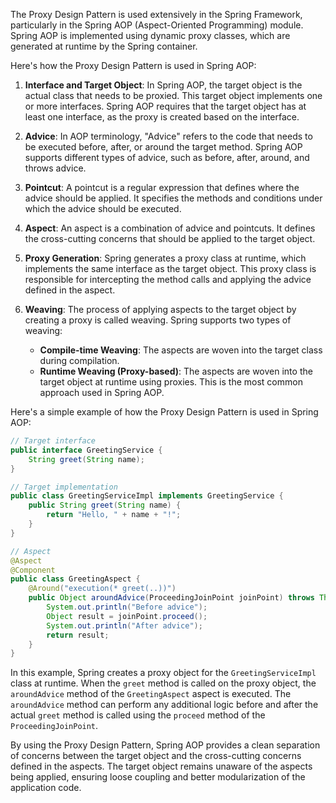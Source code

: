 The Proxy Design Pattern is used extensively in the Spring Framework, particularly in the Spring AOP (Aspect-Oriented Programming) module. Spring AOP is implemented using dynamic proxy classes, which are generated at runtime by the Spring container.

Here's how the Proxy Design Pattern is used in Spring AOP:

1. **Interface and Target Object**: In Spring AOP, the target object is the actual class that needs to be proxied. This target object implements one or more interfaces. Spring AOP requires that the target object has at least one interface, as the proxy is created based on the interface.

2. **Advice**: In AOP terminology, "Advice" refers to the code that needs to be executed before, after, or around the target method. Spring AOP supports different types of advice, such as before, after, around, and throws advice.

3. **Pointcut**: A pointcut is a regular expression that defines where the advice should be applied. It specifies the methods and conditions under which the advice should be executed.

4. **Aspect**: An aspect is a combination of advice and pointcuts. It defines the cross-cutting concerns that should be applied to the target object.

5. **Proxy Generation**: Spring generates a proxy class at runtime, which implements the same interface as the target object. This proxy class is responsible for intercepting the method calls and applying the advice defined in the aspect.

6. **Weaving**: The process of applying aspects to the target object by creating a proxy is called weaving. Spring supports two types of weaving:
   - **Compile-time Weaving**: The aspects are woven into the target class during compilation.
   - **Runtime Weaving (Proxy-based)**: The aspects are woven into the target object at runtime using proxies. This is the most common approach used in Spring AOP.

Here's a simple example of how the Proxy Design Pattern is used in Spring AOP:

```java
// Target interface
public interface GreetingService {
    String greet(String name);
}

// Target implementation
public class GreetingServiceImpl implements GreetingService {
    public String greet(String name) {
        return "Hello, " + name + "!";
    }
}

// Aspect
@Aspect
@Component
public class GreetingAspect {
    @Around("execution(* greet(..))")
    public Object aroundAdvice(ProceedingJoinPoint joinPoint) throws Throwable {
        System.out.println("Before advice");
        Object result = joinPoint.proceed();
        System.out.println("After advice");
        return result;
    }
}
```

In this example, Spring creates a proxy object for the `GreetingServiceImpl` class at runtime. When the `greet` method is called on the proxy object, the `aroundAdvice` method of the `GreetingAspect` aspect is executed. The `aroundAdvice` method can perform any additional logic before and after the actual `greet` method is called using the `proceed` method of the `ProceedingJoinPoint`.

By using the Proxy Design Pattern, Spring AOP provides a clean separation of concerns between the target object and the cross-cutting concerns defined in the aspects. The target object remains unaware of the aspects being applied, ensuring loose coupling and better modularization of the application code.